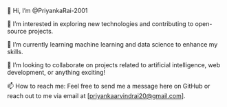 👋 Hi, I’m @PriyankaRai-2001

👀 I’m interested in exploring new technologies and contributing to open-source projects.

🌱 I’m currently learning machine learning and data science to enhance my skills.

💞️ I’m looking to collaborate on projects related to artificial intelligence, web development, or anything exciting!

📫 How to reach me: Feel free to send me a message here on GitHub or reach out to me via email at [priyankaarvindrai20@gmail.com].
